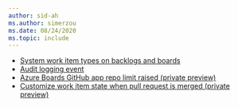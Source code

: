 ```yaml
---
author: sid-ah
ms.author: simerzou
ms.date: 08/24/2020
ms.topic: include
---
```


- [System work item types on backlogs and boards](#system-work-item-types-on-backlogs-and-boards)
- [Audit logging event](#audit-logging-event)
- [Azure Boards GitHub app repo limit raised (private preview)](#azure-boards-github-app-repo-limit-raised-private-preview)
- [Customize work item state when pull request is merged (private preview)](#customize-work-item-state-when-pull-request-is-merged-private-preview)
